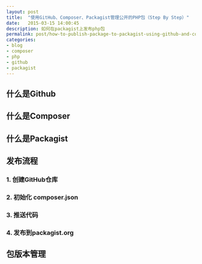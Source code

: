 ```yaml
---
layout: post
title:  "使用GitHub、Composer、Packagist管理公开的PHP包（Step By Step）"
date:   2015-03-15 14:00:45
description: 如何在packagist上发布php包
permalink: post/how-to-publish-package-to-packagist-using-github-and-composer-step-by-step
categories:
- blog
- composer
- php
- github
- packagist
---
```


## 什么是Github ##


## 什么是Composer ##


## 什么是Packagist ##


## 发布流程 ##

### 1. 创建GitHub仓库 ###

### 2. 初始化 composer.json ###

### 3. 推送代码 ###

### 4. 发布到packagist.org ###


## 包版本管理 ##
